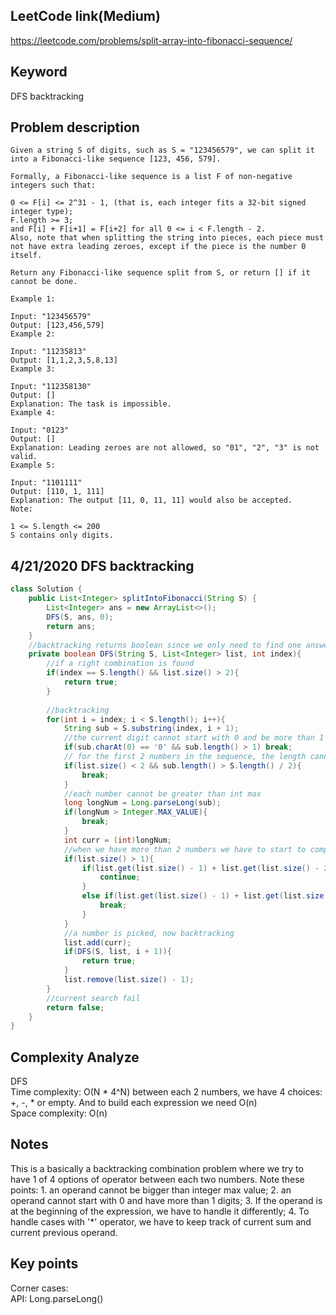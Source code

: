 ## LeetCode link(Medium)
https://leetcode.com/problems/split-array-into-fibonacci-sequence/

## Keyword
DFS backtracking

## Problem description
```
Given a string S of digits, such as S = "123456579", we can split it into a Fibonacci-like sequence [123, 456, 579].

Formally, a Fibonacci-like sequence is a list F of non-negative integers such that:

0 <= F[i] <= 2^31 - 1, (that is, each integer fits a 32-bit signed integer type);
F.length >= 3;
and F[i] + F[i+1] = F[i+2] for all 0 <= i < F.length - 2.
Also, note that when splitting the string into pieces, each piece must not have extra leading zeroes, except if the piece is the number 0 itself.

Return any Fibonacci-like sequence split from S, or return [] if it cannot be done.

Example 1:

Input: "123456579"
Output: [123,456,579]
Example 2:

Input: "11235813"
Output: [1,1,2,3,5,8,13]
Example 3:

Input: "112358130"
Output: []
Explanation: The task is impossible.
Example 4:

Input: "0123"
Output: []
Explanation: Leading zeroes are not allowed, so "01", "2", "3" is not valid.
Example 5:

Input: "1101111"
Output: [110, 1, 111]
Explanation: The output [11, 0, 11, 11] would also be accepted.
Note:

1 <= S.length <= 200
S contains only digits.
```

## 4/21/2020 DFS backtracking

```java
class Solution {
    public List<Integer> splitIntoFibonacci(String S) {
        List<Integer> ans = new ArrayList<>();
        DFS(S, ans, 0);
        return ans;
    }
    //backtracking returns boolean since we only need to find one answer
    private boolean DFS(String S, List<Integer> list, int index){
        //if a right combination is found
        if(index == S.length() && list.size() > 2){
            return true;
        }
        
        //backtracking
        for(int i = index; i < S.length(); i++){
            String sub = S.substring(index, i + 1);
            //the current digit cannot start with 0 and be more than 1 digit
            if(sub.charAt(0) == '0' && sub.length() > 1) break;
            // for the first 2 numbers in the sequence, the length cannot pass 1/2 of the total length
            if(list.size() < 2 && sub.length() > S.length() / 2){
                break;
            }
            //each number cannot be greater than int max
            long longNum = Long.parseLong(sub);
            if(longNum > Integer.MAX_VALUE){
                break;
            }
            int curr = (int)longNum;
            //when we have more than 2 numbers we have to start to compare numbers for the sequence
            if(list.size() > 1){
                if(list.get(list.size() - 1) + list.get(list.size() - 2) > curr){
                    continue;
                }
                else if(list.get(list.size() - 1) + list.get(list.size() - 2) < curr){
                    break;
                }
            }
            //a number is picked, now backtracking
            list.add(curr);
            if(DFS(S, list, i + 1)){
                return true;
            }
            list.remove(list.size() - 1);
        }
        //current search fail
        return false;
    }
}
```

## Complexity Analyze
DFS\
Time complexity: O(N * 4^N) between each 2 numbers, we have 4 choices: +, -, * or empty. And to build each expression we need O(n)\
Space complexity: O(n)

## Notes
This is a basically a backtracking combination problem where we try to have 1 of 4 options of operator between each two numbers. Note these points: 1. an operand cannot be bigger than integer max value; 2. an operand cannot start with 0 and have more than 1 digits; 3. If the operand is at the beginning of the expression, we have to handle it differently; 4. To handle cases with '*' operator, we have to keep track of current sum and current previous operand.

## Key points
Corner cases: \
API: Long.parseLong()

